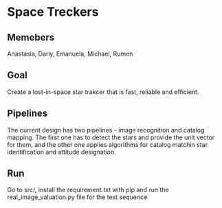 # Space Treckers

## Memebers
Anastasia, Dariy, Emanuela, Michael, Rumen

## Goal
Create a lost-in-space star trakcer that is fast, reliable and efficient.

## Pipelines
The current design has two pipelines - image recognition and catalog mapping. The first one has to detect the stars and provide the unit vector for them, and the other one applies algorithms for catalog matchin star identification and attitude designation.

## Run
Go to src/, install the requirement.txt with pip and run the real_image_valuation.py file for the test sequence

